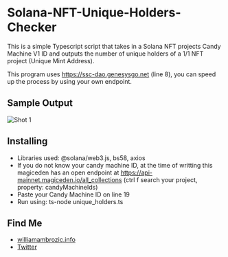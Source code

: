 # Solana-NFT-Unique-Holders-Checker 
This is a simple Typescript script that takes in a Solana NFT projects Candy Machine V1 ID and outputs the number of unique holders of a 1/1 NFT project (Unique Mint Address).

This program uses https://ssc-dao.genesysgo.net (line 8), you can speed up the process by using your own endpoint.

## Sample Output

![Shot 1](https://imgur.com/z80lvRp.png) 

## Installing

* Libraries used: @solana/web3.js, bs58, axios
* If you do not know your candy machine ID, at the time of writting this magiceden has an open endpoint at https://api-mainnet.magiceden.io/all_collections (ctrl f search your project, property: candyMachineIds)
* Paste your Candy Machine ID on line 19
* Run using: ts-node unique_holders.ts

## Find Me

- [williamambrozic.info](https://williamambrozic.info)
- [Twitter](https://twitter.com/WilliamAmbrozic)


